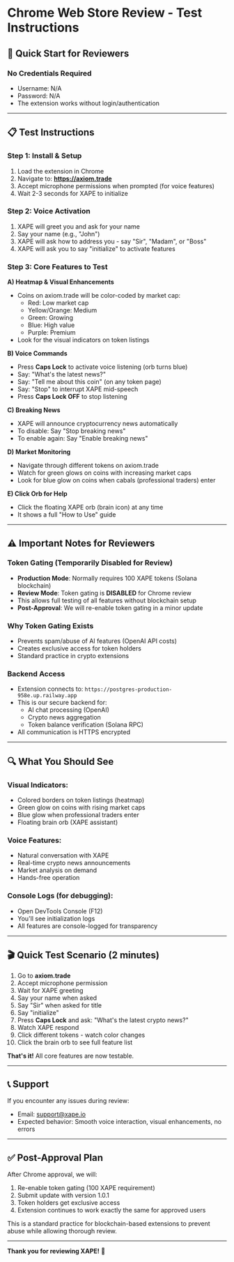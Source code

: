 # Chrome Web Store Review - Test Instructions

## 🎯 **Quick Start for Reviewers**

### **No Credentials Required**
- Username: N/A
- Password: N/A
- The extension works without login/authentication

---

## 📋 **Test Instructions**

### **Step 1: Install & Setup**
1. Load the extension in Chrome
2. Navigate to: **https://axiom.trade**
3. Accept microphone permissions when prompted (for voice features)
4. Wait 2-3 seconds for XAPE to initialize

### **Step 2: Voice Activation**
1. XAPE will greet you and ask for your name
2. Say your name (e.g., "John")
3. XAPE will ask how to address you - say "Sir", "Madam", or "Boss"
4. XAPE will ask you to say "initialize" to activate features

### **Step 3: Core Features to Test**

**A) Heatmap & Visual Enhancements**
- Coins on axiom.trade will be color-coded by market cap:
  - Red: Low market cap
  - Yellow/Orange: Medium
  - Green: Growing
  - Blue: High value
  - Purple: Premium
- Look for the visual indicators on token listings

**B) Voice Commands**
- Press **Caps Lock** to activate voice listening (orb turns blue)
- Say: "What's the latest news?"
- Say: "Tell me about this coin" (on any token page)
- Say: "Stop" to interrupt XAPE mid-speech
- Press **Caps Lock OFF** to stop listening

**C) Breaking News**
- XAPE will announce cryptocurrency news automatically
- To disable: Say "Stop breaking news"
- To enable again: Say "Enable breaking news"

**D) Market Monitoring**
- Navigate through different tokens on axiom.trade
- Watch for green glows on coins with increasing market caps
- Look for blue glow on coins when cabals (professional traders) enter

**E) Click Orb for Help**
- Click the floating XAPE orb (brain icon) at any time
- It shows a full "How to Use" guide

---

## ⚠️ **Important Notes for Reviewers**

### **Token Gating (Temporarily Disabled for Review)**
- **Production Mode**: Normally requires 100 XAPE tokens (Solana blockchain)
- **Review Mode**: Token gating is **DISABLED** for Chrome review
- This allows full testing of all features without blockchain setup
- **Post-Approval**: We will re-enable token gating in a minor update

### **Why Token Gating Exists**
- Prevents spam/abuse of AI features (OpenAI API costs)
- Creates exclusive access for token holders
- Standard practice in crypto extensions

### **Backend Access**
- Extension connects to: `https://postgres-production-958e.up.railway.app`
- This is our secure backend for:
  - AI chat processing (OpenAI)
  - Crypto news aggregation
  - Token balance verification (Solana RPC)
- All communication is HTTPS encrypted

---

## 🔍 **What You Should See**

### **Visual Indicators:**
- Colored borders on token listings (heatmap)
- Green glow on coins with rising market caps
- Blue glow when professional traders enter
- Floating brain orb (XAPE assistant)

### **Voice Features:**
- Natural conversation with XAPE
- Real-time crypto news announcements
- Market analysis on demand
- Hands-free operation

### **Console Logs (for debugging):**
- Open DevTools Console (F12)
- You'll see initialization logs
- All features are console-logged for transparency

---

## 🎬 **Quick Test Scenario (2 minutes)**

1. Go to **axiom.trade**
2. Accept microphone permission
3. Wait for XAPE greeting
4. Say your name when asked
5. Say "Sir" when asked for title
6. Say "initialize"
7. Press **Caps Lock** and ask: "What's the latest crypto news?"
8. Watch XAPE respond
9. Click different tokens - watch color changes
10. Click the brain orb to see full feature list

**That's it!** All core features are now testable.

---

## 📞 **Support**

If you encounter any issues during review:
- Email: support@xape.io
- Expected behavior: Smooth voice interaction, visual enhancements, no errors

---

## ✅ **Post-Approval Plan**

After Chrome approval, we will:
1. Re-enable token gating (100 XAPE requirement)
2. Submit update with version 1.0.1
3. Token holders get exclusive access
4. Extension continues to work exactly the same for approved users

This is a standard practice for blockchain-based extensions to prevent abuse while allowing thorough review.

---

**Thank you for reviewing XAPE!** 🚀

